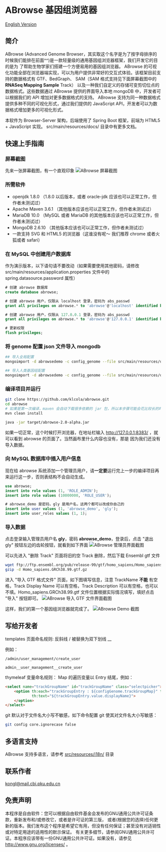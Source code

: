 # ABrowse 基因组浏览器

[English Version](README.en.md)
## 简介

ABrowse (Advanced Genome Browser，其实取这个名字是为了按字母排序的时候我们能排在前面^^)是一款轻量级的通用基因组浏览器框架，我们开发它的目的是为
了帮助生物学家们搭建一个方便易用的基因组浏览器。
ABrowse 的可视化功能全部在浏览器端实现，可以为用户提供非常好的交互式体验。该框架目前支持的数据格式有 GTF、BedGraph、
SAM（SAM 格式支持见下面屏幕截图中的 **RNASeq Mapping Sample** Track） 
以及一种我们自定义的存储可变剪切位点的数据格式。这些数据通过 ABrowse 提供的界面导入本地 mongoDB 中，开发者可以根据我们的 API 增加对更多数据格式的支持。
ABrowse 支持为同一种数据格式提供多种不同的可视化形式，通过我们提供的 JavaScript API，开发者可以为数据格式增加更多的可视化形式。

本软件为 Browser-Server 架构，后端使用了 Spring Boot 框架，前端为 HTML5 + JavaScript 实现。 src/main/resources/docs/ 目录中有更多文档。

## 快速上手指南

### 屏幕截图
先来一张屏幕截图，有一个直观印象
![ABrowse 屏幕截图](screenshot.jpg)

### 所需软件

* openjdk 1.8.0 （1.8.0 以后版本，或者 oracle-jdk 应该也可以正常工作，但作者未测试过）
* Apache Maven 3.6.1 （其他版本应该也可以正常工作，但作者未测试过）
* MariaDB 10.0 （MySQL 或者 MariaDB 的其他版本应该也可以正常工作，但作者未测试过）
* MongoDB 2.6.10 （其他版本应该也可以正常工作，但作者未测试过）
* 一款支持 SVG 和 HTML5 的浏览器（这谁没有呢～ 我们推荐 chrome 或者火狐或者 safari）

### 在 MySQL 中创建用户数据库

作为演示版本，以下语句请不要改动（如果需要使用其他密码，请修改 
src/main/resources/application.properties 文件中的 spring.datasource.password 属性）
```sql
# 创建 abrowse 数据库
create database abrowse;

# 创建 abrowse 用户，仅限从 localhost 登录，密码为 abs_passwd
grant all privileges on abrowse.* to 'abrowse'@'localhost' identified by 'abs_passwd';

# 创建 abrowse 用户，仅限从 127.0.0.1 登录，密码为 abs_passwd
grant all privileges on abrowse.* to 'abrowse'@'127.0.0.1' identified by 'abs_passwd';

# 更新权限
flush privileges;
``` 

### 将 genome 配置 json 文件导入 mongodb
```bash
## 导入全局配置
mongoimport -d abrowsedemo -c config_genome --file src/main/resources/docs/conf/global.abrowse.json --jsonArray

## 导入人类基因组配置
mongoimport -d abrowsedemo -c config_genome --file src/main/resources/docs/conf/human.abrowse.json --jsonArray
```

### 编译项目并运行
```bash
git clone https://github.com/klcola/abrowse.git
cd abrowse
# 如果是第一次编译，maven 会自动下载很多依赖的 jar 包，所以本步骤可能会花比较长的时间
mvn clean install

java -jar target/abrowse-2.0-alpha.jar
```
如果一切正常，这个时候打开浏览器，在地址栏输入 http://127.0.0.1:8383/ ，就可以看到 abrowse 的页面了。当然画布里什么内容也没有，那是
因为我们还没有导入数据。

### 向 MySQL 数据库中插入用户信息
现在给 abrowse 系统添加一个管理员用户，请**一定要**运行完上一步的编译项目再来运行这一步，否则表结构不会自动生成。
```sql
use abrowse;
insert into role values (1, 'ROLE_ADMIN');
insert into role values (10000000, 'ROLE_USER');

# abrowse_demo 是密码，gly 是用户名，这两个都可以改成你自己的
insert into user values (1, 'abrowse_demo', 'gly');
insert into user_roles values (1, 1);
```

### 导入数据
点击登录输入管理员用户名 **gly**，密码 **abrowse_demo**，登录后，点击 "退出gly" 按钮左边的齿轮按钮，就看到如下界面
![ABrowse 管理员界面截图](admin_index.png) 

可以先进入 "删除 Track" 页面将旧的空 Track 删除，然后下载 Ensembl gtf 文件
```bash
wget ftp://ftp.ensembl.org/pub/release-99/gtf/homo_sapiens/Homo_sapiens.GRCh38.99.gtf.gz
gzip -d Homo_sapiens.GRCh38.99.gtf.gz
```
进入 "导入 GTF 格式文件" 页面，如下图填写信息，注意 TrackName **不能** 有空格，Track Display Name 可以有空格，Track Description
可以有空格，也可以不填。Homo_sapiens.GRCh38.99.gtf 文件位置根据实际情况填写，填好点击 "导入" 按钮即可。
![ABrowse 导入 GTF 文件界面截图](import_gtf.png) 

这样，我们的第一个基因组浏览器就完成了。
![ABrowse Demo 截图](demo.png) 

## 写给开发者

templates 页面命名规则: 反斜线 / 被替换为双下划线 __

例如：
```
/admin/user_management/create_user

admin__user_management__create_user
```

thymeleaf 变量命名规则：
Map 的遍历变量以 Entry 结尾，例如：
```html
<select name="trackGroupName" id="trackGroupName" class="selectpicker">
    <option th:each="trackGroupEntry : ${configGenome.trackGroupMap}" th:value="${trackGroupEntry.value.name}"
            th:text="${trackGroupEntry.value.displayName}">
    </option>
</select>
```

git 默认对于文件名大小写不敏感，如下命令配置 git 使其对文件名大小写敏感：
```bash
git config core.ignorecase false
```

## 多语言支持
ABrowse 支持多语言，请参考 [src/resources/i18n/](src/resources/i18n/) 目录

## 联系作者
kongl@mail.cbi.pku.edu.cn

## 免责声明
本程序是自由软件：您可以根据自由软件基金会发布的GNU通用公共许可证条款，重新发布和/或修改它，或者是许可证的第三版，
或者(根据您的选择)任何更新的版本。我们发布这个程序是希望它有用，但没有任何保证；甚至没有对适销性或对特定用途的适用性的默示保证。
有关更多细节，请参阅GNU通用公共许可证。本程序应该带有一份GNU通用公共许可证。如果没有，请参见 http://www.gnu.org/licenses/ 。